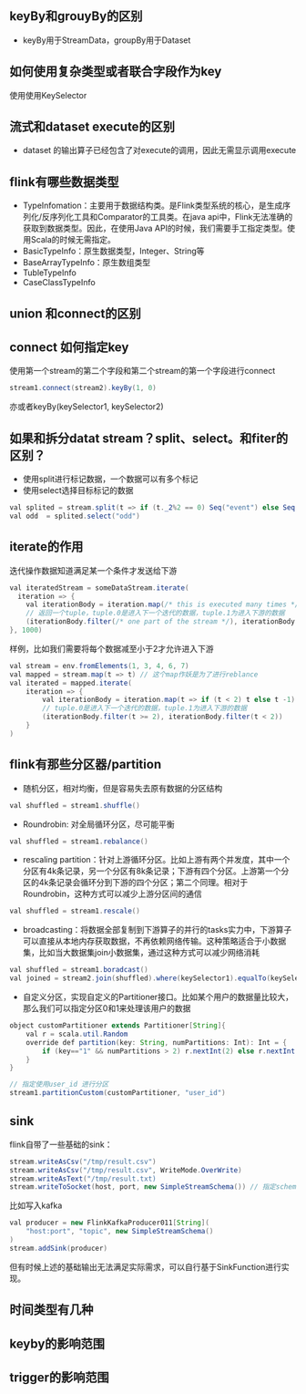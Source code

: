 ## keyBy和grouyBy的区别
- keyBy用于StreamData，groupBy用于Dataset


## 如何使用复杂类型或者联合字段作为key
使用使用KeySelector

## 流式和dataset execute的区别
- dataset 的输出算子已经包含了对execute的调用，因此无需显示调用execute

## flink有哪些数据类型
- TypeInfomation：主要用于数据结构类。是Flink类型系统的核心，是生成序列化/反序列化工具和Comparator的工具类。在java api中，Flink无法准确的获取到数据类型。因此，在使用Java API的时候，我们需要手工指定类型。使用Scala的时候无需指定。
- BasicTypeInfo：原生数据类型，Integer、String等
- BaseArrayTypeInfo：原生数组类型
- TubleTypeInfo
- CaseClassTypeInfo

## union 和connect的区别

## connect 如何指定key
使用第一个stream的第二个字段和第二个stream的第一个字段进行connect
```java
stream1.connect(stream2).keyBy(1, 0)
```

亦或者keyBy(keySelector1, keySelector2)

## 如果和拆分datat stream？split、select。和fiter的区别？
- 使用split进行标记数据，一个数据可以有多个标记
- 使用select选择目标标记的数据

```java
val splited = stream.split(t => if (t._2%2 == 0) Seq("event") else Seq("odd"))
val odd  = splited.select("odd")
```

## iterate的作用
迭代操作数据知道满足某一个条件才发送给下游

```java
val iteratedStream = someDataStream.iterate(
  iteration => {
    val iterationBody = iteration.map(/* this is executed many times */)
    // 返回一个tuple，tuple.0是进入下一个迭代的数据，tuple.1为进入下游的数据
    (iterationBody.filter(/* one part of the stream */), iterationBody.filter(/* some other part of the stream */))
}, 1000)
```

样例，比如我们需要将每个数据减至小于2才允许进入下游
```java
val stream = env.fromElements(1, 3, 4, 6, 7)
val mapped = stream.map(t => t) // 这个map作妖是为了进行reblance
val iterated = mapped.iterate(
    iteration => {
        val iterationBody = iteration.map(t => if (t < 2) t else t -1)
        // tuple.0是进入下一个迭代的数据，tuple.1为进入下游的数据
        (iterationBody.filter(t >= 2), iterationBody.filter(t < 2))
    }
)
```

## flink有那些分区器/partition
- 随机分区，相对均衡，但是容易失去原有数据的分区结构
```java
val shuffled = stream1.shuffle()
```
- Roundrobin: 对全局循环分区，尽可能平衡
```java
val shuffled = stream1.rebalance()
```
- rescaling partition：针对上游循环分区。比如上游有两个并发度，其中一个分区有4k条记录，另一个分区有8k条记录；下游有四个分区。上游第一个分区的4k条记录会循环分到下游的四个分区；第二个同理。相对于Roundrobin，这种方式可以减少上游分区间的通信
```java
val shuffled = stream1.rescale()
```
- broadcasting：将数据全部复制到下游算子的并行的tasks实力中，下游算子可以直接从本地内存获取数据，不再依赖网络传输。这种策略适合于小数据集，比如当大数据集join小数据集，通过这种方式可以减少网络消耗
```java
val shuffled = stream1.boradcast()
val joined = stream2.join(shuffled).where(keySelector1).equalTo(keySelector2)
```
- 自定义分区，实现自定义的Partitioner接口。比如某个用户的数据量比较大，那么我们可以指定分区0和1来处理该用户的数据
```java
object customPartitioner extends Partitioner[String]{
    val r = scala.util.Random
    override def partition(key: String, numPartitions: Int): Int = {
        if (key=="1" && numPartitions > 2) r.nextInt(2) else r.nextInt(numPartitions)
    }
}

// 指定使用user_id 进行分区
stream1.partitionCustom(customPartitioner, "user_id")
```

## sink
flink自带了一些基础的sink：
```java
stream.writeAsCsv("/tmp/result.csv")
stream.writeAsCsv("/tmp/result.csv", WriteMode.OverWrite)
stream.writeAsText("/tmp/result.txt)
stream.writeToSocket(host, port, new SimpleStreamSchema()) // 指定schema
```

比如写入kafka
```java
val producer = new FlinkKafkaProducer011[String](
    "host:port", "topic", new SimpleStreamSchema()   
)
stream.addSink(producer)
```


但有时候上述的基础输出无法满足实际需求，可以自行基于SinkFunction进行实现。

## 时间类型有几种

## keyby的影响范围
## trigger的影响范围
